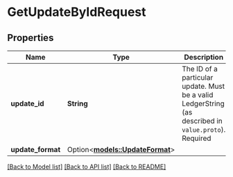 # GetUpdateByIdRequest

## Properties

Name | Type | Description | Notes
------------ | ------------- | ------------- | -------------
**update_id** | **String** | The ID of a particular update. Must be a valid LedgerString (as described in ``value.proto``). Required | 
**update_format** | Option<[**models::UpdateFormat**](UpdateFormat.md)> |  | [optional]

[[Back to Model list]](../README.md#documentation-for-models) [[Back to API list]](../README.md#documentation-for-api-endpoints) [[Back to README]](../README.md)


